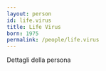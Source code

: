 ```yaml
---
layout: person
id: life.virus
title: Life Virus
born: 1975
permalink: /people/life.virus
---
```


Dettagli della persona 